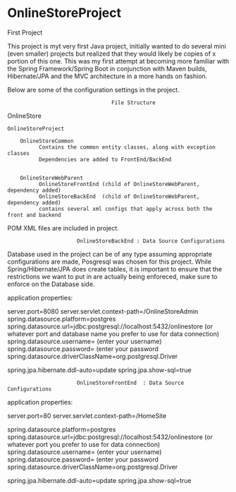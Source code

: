 # OnlineStoreProject
First Project

This project is myt very first Java project, initially wanted to do several mini (even smaller) projects but realized that they would likely be copies
of x portion of this one. This was my first attempt at becoming more familiar with the Spring Framework/Spring Boot in conjunction with Maven builds, Hibernate/JPA and the MVC architecture in 
a more hands on fashion. 


Below are some of the configuration settings in the project.


                                    

    	                             File Structure



OnlineStore

    OnlineStoreProject

    	OnlineStoreCommon
    		  Contains the common entity classes, along with exception classes
    		  Dependencies are added to FrontEnd/BackEnd


    	OnlineStoreWebParent
    		  OnlineStoreFrontEnd (child of OnlineStoreWebParent, dependency added)
    		  OnlineStoreBackEnd  (child of OnlineStoreWebParent, dependency added)
    		  contains several xml configs that apply across both the front and backend


POM XML files are included in project.

                  
                          
                          
                          
                          OnlineStoreBackEnd : Data Source Configurations

Database used in the project can be of any type assuming appropriate configurations are made, Posgresql was chosen for this
project. While Spring/Hibernate/JPA does create tables, it is important to ensure that the restrictions we want to put in
are actually being enforeced, make sure to enforce on the Database side.

application properties:

server.port=8080
server.servlet.context-path=/OnlineStoreAdmin
spring.datasource.platform=postgres
spring.datasource.url=jdbc:postgresql://localhost:5432/onlinestore (or whatever port and database name you prefer to use for data connection)
spring.datasource.username= (enter your username)
spring.datasource.password= (enter your password
spring.datasource.driverClassName=org.postgresql.Driver

spring.jpa.hibernate.ddl-auto=update
spring.jpa.show-sql=true



                          OnlineStoreFrontEnd  : Data Source Configurations   



application properties:

server.port=80
server.servlet.context-path=/HomeSite

spring.datasource.platform=postgres
spring.datasource.url=jdbc:postgresql://localhost:5432/onlinestore (or whatever port you prefer to use for data connection)
spring.datasource.username= (enter your username)
spring.datasource.password= (enter your password
spring.datasource.driverClassName=org.postgresql.Driver

spring.jpa.hibernate.ddl-auto=update
spring.jpa.show-sql=true
